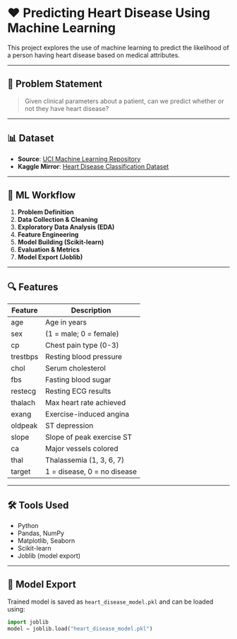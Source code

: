 # ❤️ Predicting Heart Disease Using Machine Learning

This project explores the use of machine learning to predict the likelihood of a person having heart disease based on medical attributes.

---

## 📌 Problem Statement

> Given clinical parameters about a patient, can we predict whether or not they have heart disease?

---

## 📊 Dataset

- **Source**: [UCI Machine Learning Repository](https://archive.ics.uci.edu/ml/datasets/heart+Disease)  
- **Kaggle Mirror**: [Heart Disease Classification Dataset](https://www.kaggle.com/datasets/sumaiyatasmeem/heart-disease-classification-dataset)

---

## 🧠 ML Workflow

1. **Problem Definition**
2. **Data Collection & Cleaning**
3. **Exploratory Data Analysis (EDA)**
4. **Feature Engineering**
5. **Model Building (Scikit-learn)**
6. **Evaluation & Metrics**
7. **Model Export (Joblib)**

---

## 🔍 Features

| Feature | Description |
|--------|-------------|
| age | Age in years |
| sex | (1 = male; 0 = female) |
| cp | Chest pain type (0-3) |
| trestbps | Resting blood pressure |
| chol | Serum cholesterol |
| fbs | Fasting blood sugar |
| restecg | Resting ECG results |
| thalach | Max heart rate achieved |
| exang | Exercise-induced angina |
| oldpeak | ST depression |
| slope | Slope of peak exercise ST |
| ca | Major vessels colored |
| thal | Thalassemia (1, 3, 6, 7) |
| target | 1 = disease, 0 = no disease |

---

## 🛠 Tools Used

- Python
- Pandas, NumPy
- Matplotlib, Seaborn
- Scikit-learn
- Joblib (model export)

---

## 💾 Model Export

Trained model is saved as `heart_disease_model.pkl` and can be loaded using:

```python
import joblib
model = joblib.load("heart_disease_model.pkl")
